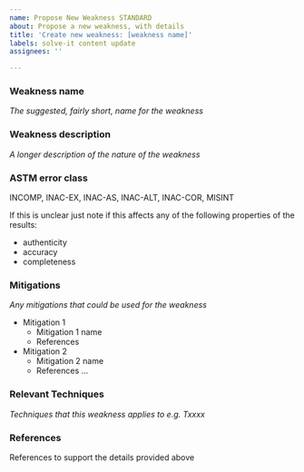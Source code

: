 ```yaml
---
name: Propose New Weakness STANDARD
about: Propose a new weakness, with details
title: 'Create new weakness: [weakness name]'
labels: solve-it content update
assignees: ''

---
```


### Weakness name
*The suggested, fairly short, name for the weakness*

### Weakness description
*A longer description of the nature of the weakness*

### ASTM error class
INCOMP, INAC-EX, INAC-AS, INAC-ALT, INAC-COR, MISINT

If this is unclear just note if this affects any of the following properties of the results:
* authenticity
* accuracy
* completeness

### Mitigations
*Any mitigations that could be used for the weakness*
* Mitigation 1
  * Mitigation 1 name
  * References
* Mitigation 2
  * Mitigation 2 name
  * References
...


### Relevant Techniques
*Techniques that this weakness applies to e.g. Txxxx*

### References
References to support the details provided above
